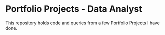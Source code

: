 # Portfolio Projects - Data Analyst
This repository holds code and queries from a few Portfolio Projects I have done.
